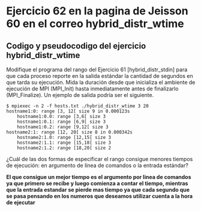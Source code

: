 # Ejercicio 62 en la pagina de Jeisson 60 en el correo hybrid_distr_wtime

## Codigo y pseudocodigo del ejercicio hybrid_distr_wtime

Modifique el programa del rango del Ejercicio 61 [hybrid_distr_stdin] para que cada proceso reporte en la salida estándar la cantidad de segundos en que tarda su ejecución. Mida la duración desde que inicializa el ambiente de ejecución de MPI (MPI_Init) hasta inmediatamente antes de finalizarlo (MPI_Finalize). Un ejemplo de salida podría ser el siguiente.

    $ mpiexec -n 2 -f hosts.txt ./hybrid_distr_wtime 3 20
    hostname1:0: range [3, 12[ size 9 in 0.000123s
        hostname1:0.0: range [3,6[ size 3
        hostname1:0.1: range [6,9[ size 3
        hostname1:0.2: range [9,12[ size 3
    hostname2:1: range [12, 20[ size 8 in 0.000342s
        hostname2:1.0: range [12,15[ size 3
        hostname2:1.1: range [15,18[ size 3
        hostname2:1.2: range [18,20[ size 2

¿Cuál de las dos formas de especificar el rango consigue menores tiempos de ejecución: en argumento de línea de comandos o la entrada estándar?

**El que consigue un mejor tiempo es el argumento por linea de comandos ya que primero se recibe y luego comienza a contar el tiempo, mientras que la entrada estandar se pierde mas tiempo ya que cada segundo que se pasa pensando en los numeros que deseamos utilizar cuenta a la hora de ejecutar**
